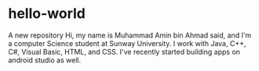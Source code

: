 # hello-world
A new repository
Hi, my name is Muhammad Amin bin Ahmad said, and I'm a computer Science student at Sunway University.
I work with Java, C++, C#, Visual Basic, HTML, and CSS. I've recently started building apps on android studio as well. 
